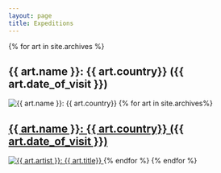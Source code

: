 ```yaml
---
layout: page
title: Expeditions
---
```


{% for art in site.archives %}
<h2>{{ art.name }}: {{ art.country}} ({{ art.date_of_visit }})</h2>
<img src="{{ art. screenshot }}" alt="{{ art.name }}: {{ art.country}}">
{% for art in site.archives%}
<a href="{{ art.my_review_url }}">
<h2>{{ art.name }}: {{ art.country}} ({{ art.date_of_visit }})</h2>
<img src="{{ art.image }}" alt="{{ art.artist }}: {{ art.title}}">
</a>
{% endfor %}
{% endfor %}

